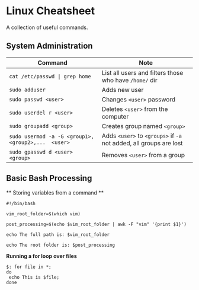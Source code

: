 # Linux Cheatsheet

A collection of useful commands.

## System Administration

| Command | Note |
| -----   | ----- |
| `cat /etc/passwd \| grep home`  | List all users and filters those who have `/home/` dir
| `sudo adduser`                  | Adds new user
| `sudo passwd <user>`            | Changes `<user>` password
| `sudo userdel r <user>`         |  Deletes `<user>` from the computer
| `sudo groupadd <group>`         | Creates group named `<group>`
| `sudo usermod -a -G <group1>, <group2>,...  <user>`  | Adds `<user>` to `<groups>` if `-a` not added, all groups are lost
| `sudo gpasswd d <user> <group>`   | Removes `<user>` from a group

## Basic Bash Processing

** Storing variables from a command **

```
#!/bin/bash

vim_root_folder=$(which vim)

post_processing=$(echo $vim_root_folder | awk -F "vim" '{print $1}')

echo The full path is: $vim_root_folder

echo The root folder is: $post_processing
```


**Running a for loop over files**

```
$: for file in *;
do
 echo This is $file;
done
```
